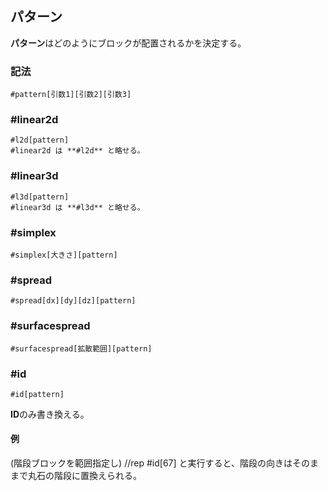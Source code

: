 ## パターン

**パターン**はどのようにブロックが配置されるかを決定する。

### 記法

```command
#pattern[引数1][引数2][引数3]
```

### #linear2d

```command
#l2d[pattern]
#linear2d は **#l2d** と略せる。
```

### #linear3d

```command
#l3d[pattern]
#linear3d は **#l3d** と略せる。
```

### #simplex

```command
#simplex[大きさ][pattern]
```

### #spread

```command
#spread[dx][dy][dz][pattern]
```

### #surfacespread

```command
#surfacespread[拡散範囲][pattern]
```

### #id

```command
#id[pattern]
```

**ID**のみ書き換える。

#### 例

(階段ブロックを範囲指定し) //rep #id[67] と実行すると、階段の向きはそのままで丸石の階段に置換えられる。
